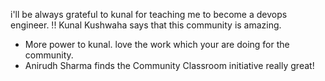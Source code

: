   i'll be always grateful to kunal for teaching me to become a devops engineer. !!
  Kunal Kushwaha says that this community is amazing.
- More power to kunal. love the work which your are doing for the community.
- Anirudh Sharma finds the Community Classroom initiative really great!
